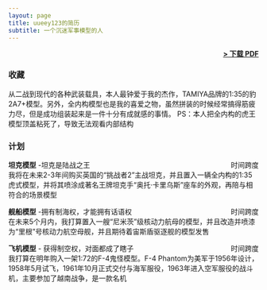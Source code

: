```yaml
---
layout: page
title: uueey123的简历
subtitle: 一个沉迷军事模型的人
---
```


<span style="float: right; "><a href="{{ '/assets/resume.pdf' | prepend: site.baseurl }}"><strong>> 下载 PDF</strong></a> </span>
<br>

### 收藏
从二战到现代的各种武装载具，本人最钟爱于我的杰作，TAMIYA品牌的1:35的豹2A7+模型。另外，全内构模型也是我的喜爱之物，虽然拼装的时候经常搞得筋疲力尽，但是成功组装起来是一件十分有成就感的事情。
PS：本人把全内构的虎王模型顶盖粘死了，导致无法观看内部结构 

### 计划
**坦克模型** -坦克是陆战之王 <span style="float: right; ">时间跨度</span>  
我将在未来2-3年间购买英国的“挑战者2”主战坦克，并且置入一辆全内构的1:35虎式模型，并将其喷涂成著名王牌坦克手“奥托·卡里乌斯”座车的外观，再陪与相符合的场景模型

**舰船模型** -拥有制海权，才能拥有话语权 <span style="float: right; ">时间跨度</span>  
在未来5个月内，我打算置入一艘“尼米茨”级核动力航母的模型，并且改造并喷漆为“里根”号核动力航空母舰，并且期待着宙斯盾驱逐舰的模型发售

**飞机模型** - 获得制空权，对面都成了瞎子 <span style="float: right; ">时间跨度</span>  
我打算在明年购入一架1:72的F-4鬼怪模型。F-4 Phantom为美军于1956年设计，1958年5月试飞，1961年10月正式交付与海军服役，1963年进入空军服役的战斗机，主要参加了越南战争，是一款名机

